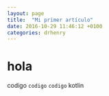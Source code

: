 ```yaml
---
layout: page
title:  "Mi primer artículo"
date: 2016-10-29 11:46:12 +0100
categories: drhenry
---
```

# hola

codigo `codigo`
```codigo``` kotlin




